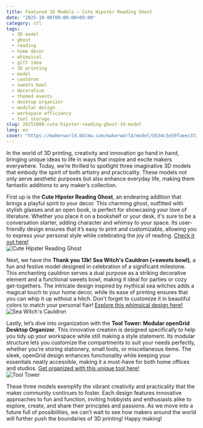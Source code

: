 ```yaml
---
title: Featured 3D Models – Cute Hipster Reading Ghost
date: "2025-10-08T09:00:00+09:00"
category: stl
tags:
  - 3D model
  - ghost
  - reading
  - home decor
  - whimsical
  - gift idea
  - 3D printing
  - model
  - cauldron
  - sweets bowl
  - decorative
  - themed events
  - desktop organizer
  - modular design
  - workspace efficiency
  - tool storage
slug: 20251008-cute-hipster-reading-ghost-3d-model
lang: en
cover: "https://makerworld.bblmw.com/makerworld/model/US34c5e59faeec37/design/2025-10-08_d49f179dbd22b8.jpg"
---
```


In the world of 3D printing, creativity and innovation go hand in hand, bringing unique ideas to life in ways that inspire and excite makers everywhere. Today, we’re thrilled to spotlight three imaginative 3D models that embody the spirit of both artistry and practicality. These models not only serve aesthetic purposes but also enhance everyday life, making them fantastic additions to any maker’s collection.

First up is the **Cute Hipster Reading Ghost**, an endearing addition that brings a playful spirit to your decor. This charming ghost, outfitted with stylish glasses and an open book, is perfect for showcasing your love of literature. Whether you place it on a bookshelf or your desk, it's sure to be a conversation starter, adding character and whimsy to your space. Its user-friendly design ensures that it’s easy to print and customizable, allowing you to express your personal style while celebrating the joy of reading. [Check it out here!](https://makerworld.com/en/models/1867237-cute-hipster-reading-ghost)  
![Cute Hipster Reading Ghost](https://makerworld.bblmw.com/makerworld/model/US34c5e59faeec37/design/2025-10-08_d49f179dbd22b8.jpg)

Next, we have the **Thank you 13k! Sea Witch's Cauldron (+sweets bowl)**, a fun and festive model designed in celebration of a significant milestone. This enchanting cauldron serves a dual purpose as a striking decorative element and a functional sweets bowl, making it ideal for parties or cozy get-togethers. The intricate design inspired by mythical sea witches adds a magical touch to your home decor, while its ease of printing ensures that you can whip it up without a hitch. Don't forget to customize it in beautiful colors to match your personal flair! [Explore this whimsical design here!](https://makerworld.com/en/models/1868547-thank-you-13k-sea-witch-s-cauldron-sweets-bowl)  
![Sea Witch's Cauldron](https://makerworld.bblmw.com/makerworld/model/US8d5764589162da/design/2025-10-10_e4da74106e41c8.jpg)

Lastly, let’s dive into organization with the **Tool Tower: Modular openGrid Desktop Organizer**. This innovative creation is designed specifically to help you tidy up your workspace while still making a style statement. Its modular structure lets you customize the compartments to suit your needs perfectly, whether you’re storing stationery, small tools, or miscellaneous items. The sleek, openGrid design enhances functionality while keeping your essentials neatly accessible, making it a must-have for both home offices and studios. [Get organized with this unique tool here!](https://makerworld.com/en/models/1869072-tool-tower-modular-opengrid-desktop-organizer)  
![Tool Tower](https://makerworld.bblmw.com/makerworld/model/USfeac52212d039a/design/2025-10-08_5b37135a45f3c8.png)

These three models exemplify the vibrant creativity and practicality that the maker community continues to foster. Each design features innovative approaches to fun and function, inviting hobbyists and enthusiasts alike to explore, create, and share their principles and passions. As we move into a future full of possibilities, we can’t wait to see how makers around the world will further push the boundaries of 3D printing! Happy making!